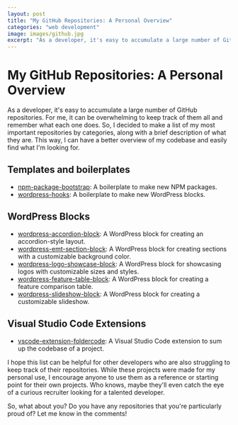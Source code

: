```yaml
---
layout: post
title: "My GitHub Repositories: A Personal Overview"
categories: "web development"
image: images/github.jpg
excerpt: "As a developer, it's easy to accumulate a large number of GitHub repositories. For me, it can be overwhelming to keep track of them all and remember what each one does. So, I decided to make a list of my most important repositories by categories, along with a brief description of what they are."
---
```


# My GitHub Repositories: A Personal Overview

As a developer, it's easy to accumulate a large number of GitHub repositories. For me, it can be overwhelming to keep track of them all and remember what each one does. So, I decided to make a list of my most important repositories by categories, along with a brief description of what they are. This way, I can have a better overview of my codebase and easily find what I'm looking for.

## Templates and boilerplates

- [npm-package-bootstrap](https://github.com/enriquemorenotent/npm-package-bootstrap): A boilerplate to make new NPM packages.
- [wordpress-hooks](https://github.com/enriquemorenotent/wordpress-hooks): A boilerplate to make new WordPress blocks.

## WordPress Blocks

- [wordpress-accordion-block](https://github.com/enriquemorenotent/wordpress-accordion-block): A WordPress block for creating an accordion-style layout.
- [wordpress-emt-section-block](https://github.com/enriquemorenotent/wordpress-emt-section-block): A WordPress block for creating sections with a customizable background color.
- [wordpress-logo-showcase-block](https://github.com/enriquemorenotent/wordpress-logo-showcase-block): A WordPress block for showcasing logos with customizable sizes and styles.
- [wordpress-feature-table-block](https://github.com/enriquemorenotent/wordpress-feature-table-block): A WordPress block for creating a feature comparison table.
- [wordpress-slideshow-block](https://github.com/enriquemorenotent/wordpress-slideshow-block): A WordPress block for creating a customizable slideshow.

## Visual Studio Code Extensions

- [vscode-extension-foldercode](https://github.com/enriquemorenotent/vscode-extension-foldercode): A Visual Studio Code extension to sum up the codebase of a project.

I hope this list can be helpful for other developers who are also struggling to keep track of their repositories. While these projects were made for my personal use, I encourage anyone to use them as a reference or starting point for their own projects. Who knows, maybe they'll even catch the eye of a curious recruiter looking for a talented developer.

So, what about you? Do you have any repositories that you're particularly proud of? Let me know in the comments!

